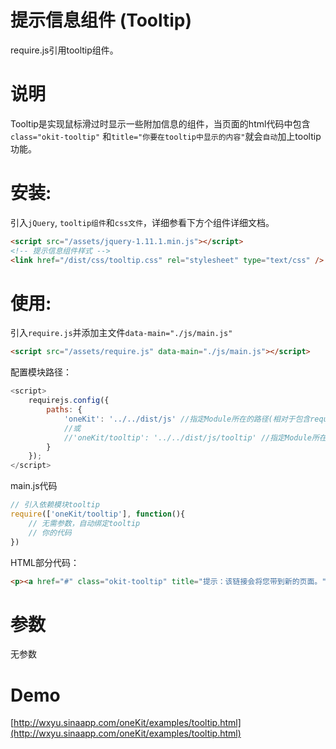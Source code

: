 提示信息组件 (Tooltip)
======
require.js引用tooltip组件。

说明
====
Tooltip是实现鼠标滑过时显示一些附加信息的组件，当页面的html代码中包含```class="okit-tooltip"``` 和```title="你要在tooltip中显示的内容"```就会```自动```加上tooltip功能。

安装: 
===
引入```jQuery```, ```tooltip组件```和```css文件```，详细参看下方个组件详细文档。
```html
<script src="/assets/jquery-1.11.1.min.js"></script>
<!-- 提示信息组件样式 -->
<link href="/dist/css/tooltip.css" rel="stylesheet" type="text/css" />
```

使用:
===
引入```require.js```并添加主文件```data-main="./js/main.js" ```
```html
<script src="/assets/require.js" data-main="./js/main.js"></script>
```
配置模块路径：
```javascript
<script>
	requirejs.config({
	    paths: {
	        'oneKit': '../../dist/js' //指定Module所在的路径(相对于包含require.js的HTML所属目录)
	        //或
	        //'oneKit/tooltip': '../../dist/js/tooltip' //指定Module所在的路径
	    }
	});
</script>
```

main.js代码
```javascript
// 引入依赖模块tooltip
require(['oneKit/tooltip'], function(){
	// 无需参数，自动绑定tooltip
	// 你的代码
})
```
HTML部分代码：
```html
<p><a href="#" class="okit-tooltip" title="提示：该链接会将您带到新的页面。">Lorem ipsum venenatis aenean</a> taciti quisque tempor amet, egestas placerat donec auctor nulla curae, ultricies varius taciti duis proin ad.</p>
```

参数
====
无参数

Demo
====
[http://wxyu.sinaapp.com/oneKit/examples/tooltip.html](http://wxyu.sinaapp.com/oneKit/examples/tooltip.html)
